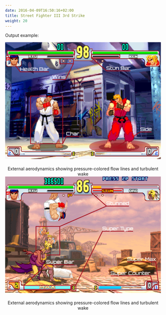 ```yaml
---
date: 2016-04-09T16:50:16+02:00
title: Street Fighter III 3rd Strike
weight: 20
---
```


Output example:                                                               
<figure style="margin-bottom:0px; margin-top:0px; margin-right:auto; margin-left:auto;">
  <a href="/images/envs/sfiii3nData.png" target="_blank"><img src="/images/envs/sfiii3nData.png" style="margin-bottom:20px;"></a>
  <figcaption align="middle">External aerodynamics showing pressure-colored flow lines and turbulent wake</figcaption>
</figure>


<figure style="margin-bottom:0px; margin-top:0px; margin-right:auto; margin-left:auto;">
  <a href="/images/envs/sfiii3nData2.png" target="_blank"><img src="/images/envs/sfiii3nData2.png" style="margin-bottom:20px;"></a>
  <figcaption align="middle">External aerodynamics showing pressure-colored flow lines and turbulent wake</figcaption>
</figure>
